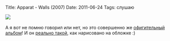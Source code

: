 Title: Apparat - Walls (2007)
Date: 2011-06-24
Tags: слушаю

<div class="text"><img src="http://dl.dropbox.com/u/140528/site/apparat-walls.jpg" /><br /><br />
А я вот не помню говорил или нет, но это совершенно же <a href="http://www.discogs.com/Apparat-Walls/release/946264">офигительный альбом</a>! И он <a href="http://www.youtube.com/watch?v=B5ex0erOlaM">реально такой</a>, как нарисовано на обложке :)</div>